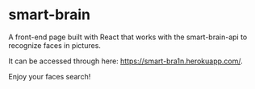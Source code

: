 # smart-brain
A front-end page built with React that works with the smart-brain-api to recognize faces in pictures.

It can be accessed through here: https://smart-bra1n.herokuapp.com/.

Enjoy your faces search!
